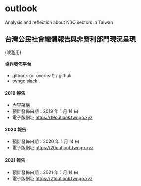 # outlook
Analysis  and reflection about NGO sectors in Taiwan

## 台灣公民社會總體報告與非營利部門現況呈現
(唬濫用)

#### 協作發佈平台
- gitbook (or overleaf)  / github
- [twngo slack](https://twngo.slack.com)

#### 2019 報告
- [內容架構](19outlook.md)
- 預計發佈曰期：2019 年 1 月 14 曰　
- 電子版網址 https://19outlook.twngo.xyz

#### 2020 報告
- 預計發佈曰期：2020 年 1 月 14 曰　
- 電子版網址 https://20outlook.twngo.xyz

#### 2021 報告
- 預計發佈曰期：2021 年 1 月 14 曰　
- 電子版網址 https://21outlook.twngo.xyz 

